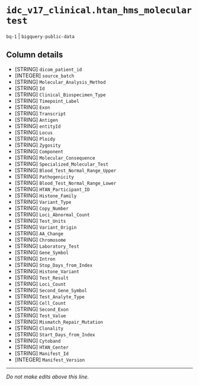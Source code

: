 # `idc_v17_clinical.htan_hms_moleculartest`
`bq-1` | `bigquery-public-data`

## Column details
* [STRING]    `dicom_patient_id`
* [INTEGER]   `source_batch`
* [STRING]    `Molecular_Analysis_Method`
* [STRING]    `Id`
* [STRING]    `Clinical_Biospecimen_Type`
* [STRING]    `Timepoint_Label`
* [STRING]    `Exon`
* [STRING]    `Transcript`
* [STRING]    `Antigen`
* [STRING]    `entityId`
* [STRING]    `Locus`
* [STRING]    `Ploidy`
* [STRING]    `Zygosity`
* [STRING]    `Component`
* [STRING]    `Molecular_Consequence`
* [STRING]    `Specialized_Molecular_Test`
* [STRING]    `Blood_Test_Normal_Range_Upper`
* [STRING]    `Pathogenicity`
* [STRING]    `Blood_Test_Normal_Range_Lower`
* [STRING]    `HTAN_Participant_ID`
* [STRING]    `Histone_Family`
* [STRING]    `Variant_Type`
* [STRING]    `Copy_Number`
* [STRING]    `Loci_Abnormal_Count`
* [STRING]    `Test_Units`
* [STRING]    `Variant_Origin`
* [STRING]    `AA_Change`
* [STRING]    `Chromosome`
* [STRING]    `Laboratory_Test`
* [STRING]    `Gene_Symbol`
* [STRING]    `Intron`
* [STRING]    `Stop_Days_from_Index`
* [STRING]    `Histone_Variant`
* [STRING]    `Test_Result`
* [STRING]    `Loci_Count`
* [STRING]    `Second_Gene_Symbol`
* [STRING]    `Test_Analyte_Type`
* [STRING]    `Cell_Count`
* [STRING]    `Second_Exon`
* [STRING]    `Test_Value`
* [STRING]    `Mismatch_Repair_Mutation`
* [STRING]    `Clonality`
* [STRING]    `Start_Days_from_Index`
* [STRING]    `Cytoband`
* [STRING]    `HTAN_Center`
* [STRING]    `Manifest_Id`
* [INTEGER]   `Manifest_Version`

-------------------------------------------------------------------------------
*Do not make edits above this line.*
